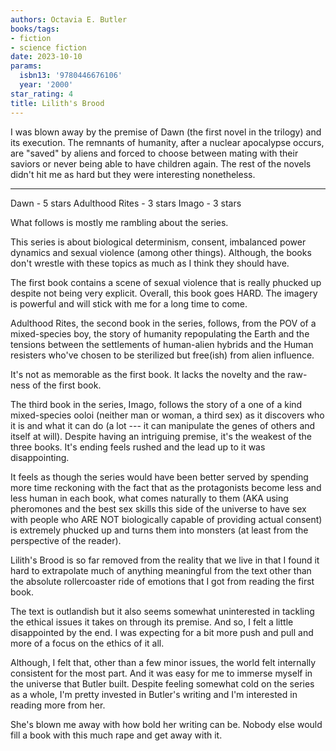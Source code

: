 ```yaml
---
authors: Octavia E. Butler
books/tags:
- fiction
- science fiction
date: 2023-10-10
params:
  isbn13: '9780446676106'
  year: '2000'
star_rating: 4
title: Lilith's Brood
---
```


I was blown away by the premise of Dawn (the first novel in the trilogy) and its
execution. The remnants of humanity, after a nuclear apocalypse occurs, are
"saved" by aliens and forced to choose between mating with their saviors or
never being able to have children again. The rest of the novels didn't hit me as
hard but they were interesting nonetheless.

<!--more-->

---

Dawn - 5 stars Adulthood Rites - 3 stars Imago - 3 stars

What follows is mostly me rambling about the series.

This series is about biological determinism, consent, imbalanced power dynamics
and sexual violence (among other things). Although, the books don't wrestle with
these topics as much as I think they should have.

The first book contains a scene of sexual violence that is really phucked up
despite not being very explicit. Overall, this book goes HARD. The imagery is
powerful and will stick with me for a long time to come.

Adulthood Rites, the second book in the series, follows, from the POV of a
mixed-species boy, the story of humanity repopulating the Earth and the tensions
between the settlements of human-alien hybrids and the Human resisters who've
chosen to be sterilized but free(ish) from alien influence.

It's not as memorable as the first book. It lacks the novelty and the raw-ness
of the first book.

The third book in the series, Imago, follows the story of a one of a kind
mixed-species ooloi (neither man or woman, a third sex) as it discovers who it
is and what it can do (a lot --- it can manipulate the genes of others and
itself at will). Despite having an intriguing premise, it's the weakest of the
three books. It's ending feels rushed and the lead up to it was disappointing.

It feels as though the series would have been better served by spending more
time reckoning with the fact that as the protagonists become less and less human
in each book, what comes naturally to them (AKA using pheromones and the best
sex skills this side of the universe to have sex with people who ARE NOT
biologically capable of providing actual consent) is extremely phucked up and
turns them into monsters (at least from the perspective of the reader).

Lilith's Brood is so far removed from the reality that we live in that I found
it hard to extrapolate much of anything meaningful from the text other than the
absolute rollercoaster ride of emotions that I got from reading the first book.

The text is outlandish but it also seems somewhat uninterested in tackling the
ethical issues it takes on through its premise. And so, I felt a little
disappointed by the end. I was expecting for a bit more push and pull and more
of a focus on the ethics of it all.

Although, I felt that, other than a few minor issues, the world felt internally
consistent for the most part. And it was easy for me to immerse myself in the
universe that Butler built. Despite feeling somewhat cold on the series as a
whole, I'm pretty invested in Butler's writing and I'm interested in reading
more from her.

She's blown me away with how bold her writing can be. Nobody else would fill a
book with this much rape and get away with it.